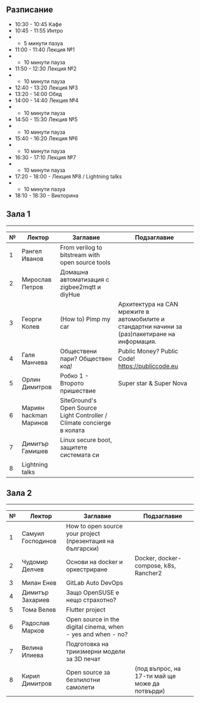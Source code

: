 ## Разписание

 * 10:30 - 10:45 Кафe
 * 10:45 - 11:55 Интро
 * - 5 минути пазуа
 * 11:00 - 11:40 Лекция №1
 * - 10 минути пауза
 * 11:50 - 12:30 Лекция №2
 * - 10 минути пауза
 * 12:40 - 13:20 Лекция №3
 * 13:20 - 14:00 Обяд
 * 14:00 - 14:40 Лекция №4
 * - 10 минути пауза
 * 14:50 - 15:30 Лекция №5
 * - 10 минути пауза
 * 15:40 - 16:20 Лекция №6
 * - 10 минути пауза
 * 16:30 - 17:10 Лекция №7
 * - 10 минути пауза
 * 17:20 - 18:00 - Лекция №8 / Lightning talks
 * - 10 минути пазуа
 * 18:10 - 18:30 - Викторина


## Зала 1
----
|№| Лектор | Заглавие | Подзаглавие |
|-|--------|----------|--------------|
|1| Рангел Иванов     | From verilog to bitstream with open source tools | |
|2| Мирослав Петров   | Домашна автоматизация с zigbee2mqtt и diyHue | |
|3| Георги Колев      | (How to) Pimp my car |Архитектура на CAN мрежите в автомобилите и стандартни начини за (раз)пакетиране на информация. |
|4| Галя Манчева      | Обществени пари? Обществен код! | Public Money? Public Code! https://publiccode.eu |
|5| Орлин Димитров    | Робко 1 - Второто пришествие | Super star & Super Nova |
|6| Мариян hackman Маринов | SiteGround's Open Source Light Controller / Climate concierge в колата | |
|7| Димитър Гамишев | Linux secure boot, защитете системата си | |
|8| Lightning talks | | |

## Зала 2
----
|№| Лектор | Заглавие | Подзаглавие |
|-|--------|----------|--------------|
|1| Самуил Господинов | How to open source your project (презентация на български) | |
|2| Чудомир Делчев    | Основи на docker и оркестриране | Docker, docker-compose, k8s, Rancher2 |
|3| Милан Енев        | GitLab Auto DevOps | |
|4| Димитър Захариев  | Защо OpenSUSE е нещо страхотно? | |
|5| Тома Велев        | Flutter project | |
|6| Радослав Марков   | Open source in the digital cinema, when - yes and when - no? | |
|7| Велина Илиева     | Подготовка на триизмерни модели за 3D печат | |
|8| Кирил Димитров    | Open source за безпилотни самолети | (под въпрос, на 17-ти май ще може да потвърди) |

